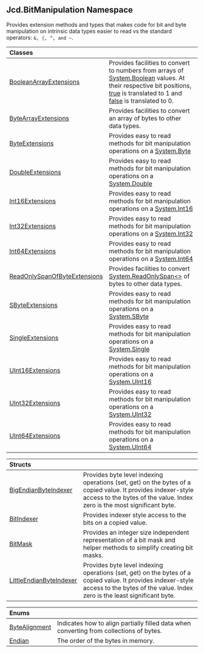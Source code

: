 ## Jcd.BitManipulation Namespace

Provides extension methods and types that makes code for bit and byte manipulation
on intrinsic data types easier to read vs the standard operators: `&, |, ^, and ~`.

| Classes                                                                                                                                |                                                                                                                                                                                                                                                                                                                                                                                                                                                                                                                                                                                                                        |
|:---------------------------------------------------------------------------------------------------------------------------------------|:-----------------------------------------------------------------------------------------------------------------------------------------------------------------------------------------------------------------------------------------------------------------------------------------------------------------------------------------------------------------------------------------------------------------------------------------------------------------------------------------------------------------------------------------------------------------------------------------------------------------------|
| [BooleanArrayExtensions](Jcd.BitManipulation.BooleanArrayExtensions.md 'Jcd.BitManipulation.BooleanArrayExtensions')                   | Provides facilities to convert to numbers from arrays of [System.Boolean](https://docs.microsoft.com/en-us/dotnet/api/System.Boolean 'System.Boolean') values. At their respective bit positions, [true](https://docs.microsoft.com/en-us/dotnet/csharp/language-reference/builtin-types/bool 'https://docs.microsoft.com/en-us/dotnet/csharp/language-reference/builtin-types/bool')  is translated to 1 and [false](https://docs.microsoft.com/en-us/dotnet/csharp/language-reference/builtin-types/bool 'https://docs.microsoft.com/en-us/dotnet/csharp/language-reference/builtin-types/bool') is translated to 0. |
| [ByteArrayExtensions](Jcd.BitManipulation.ByteArrayExtensions.md 'Jcd.BitManipulation.ByteArrayExtensions')                            | Provides facilities to convert an array of bytes to other data types.                                                                                                                                                                                                                                                                                                                                                                                                                                                                                                                                                  |
| [ByteExtensions](Jcd.BitManipulation.ByteExtensions.md 'Jcd.BitManipulation.ByteExtensions')                                           | Provides easy to read methods for bit manipulation operations on a [System.Byte](https://docs.microsoft.com/en-us/dotnet/api/System.Byte 'System.Byte')                                                                                                                                                                                                                                                                                                                                                                                                                                                                |
| [DoubleExtensions](Jcd.BitManipulation.DoubleExtensions.md 'Jcd.BitManipulation.DoubleExtensions')                                     | Provides easy to read methods for bit manipulation operations on a [System.Double](https://docs.microsoft.com/en-us/dotnet/api/System.Double 'System.Double')                                                                                                                                                                                                                                                                                                                                                                                                                                                          |
| [Int16Extensions](Jcd.BitManipulation.Int16Extensions.md 'Jcd.BitManipulation.Int16Extensions')                                        | Provides easy to read methods for bit manipulation operations on a [System.Int16](https://docs.microsoft.com/en-us/dotnet/api/System.Int16 'System.Int16')                                                                                                                                                                                                                                                                                                                                                                                                                                                             |
| [Int32Extensions](Jcd.BitManipulation.Int32Extensions.md 'Jcd.BitManipulation.Int32Extensions')                                        | Provides easy to read methods for bit manipulation operations on a [System.Int32](https://docs.microsoft.com/en-us/dotnet/api/System.Int32 'System.Int32')                                                                                                                                                                                                                                                                                                                                                                                                                                                             |
| [Int64Extensions](Jcd.BitManipulation.Int64Extensions.md 'Jcd.BitManipulation.Int64Extensions')                                        | Provides easy to read methods for bit manipulation operations on a [System.Int64](https://docs.microsoft.com/en-us/dotnet/api/System.Int64 'System.Int64')                                                                                                                                                                                                                                                                                                                                                                                                                                                             |
| [ReadOnlySpanOfByteExtensions](Jcd.BitManipulation.ReadOnlySpanOfByteExtensions.md 'Jcd.BitManipulation.ReadOnlySpanOfByteExtensions') | Provides facilities to convert [System.ReadOnlySpan&lt;&gt;](https://docs.microsoft.com/en-us/dotnet/api/System.ReadOnlySpan-1 'System.ReadOnlySpan`1') of bytes to other data types.                                                                                                                                                                                                                                                                                                                                                                                                                                  |
| [SByteExtensions](Jcd.BitManipulation.SByteExtensions.md 'Jcd.BitManipulation.SByteExtensions')                                        | Provides easy to read methods for bit manipulation operations on a [System.SByte](https://docs.microsoft.com/en-us/dotnet/api/System.SByte 'System.SByte')                                                                                                                                                                                                                                                                                                                                                                                                                                                             |
| [SingleExtensions](Jcd.BitManipulation.SingleExtensions.md 'Jcd.BitManipulation.SingleExtensions')                                     | Provides easy to read methods for bit manipulation operations on a [System.Single](https://docs.microsoft.com/en-us/dotnet/api/System.Single 'System.Single')                                                                                                                                                                                                                                                                                                                                                                                                                                                          |
| [UInt16Extensions](Jcd.BitManipulation.UInt16Extensions.md 'Jcd.BitManipulation.UInt16Extensions')                                     | Provides easy to read methods for bit manipulation operations on a [System.UInt16](https://docs.microsoft.com/en-us/dotnet/api/System.UInt16 'System.UInt16')                                                                                                                                                                                                                                                                                                                                                                                                                                                          |
| [UInt32Extensions](Jcd.BitManipulation.UInt32Extensions.md 'Jcd.BitManipulation.UInt32Extensions')                                     | Provides easy to read methods for bit manipulation operations on a [System.UInt32](https://docs.microsoft.com/en-us/dotnet/api/System.UInt32 'System.UInt32')                                                                                                                                                                                                                                                                                                                                                                                                                                                          |
| [UInt64Extensions](Jcd.BitManipulation.UInt64Extensions.md 'Jcd.BitManipulation.UInt64Extensions')                                     | Provides easy to read methods for bit manipulation operations on a [System.UInt64](https://docs.microsoft.com/en-us/dotnet/api/System.UInt64 'System.UInt64')                                                                                                                                                                                                                                                                                                                                                                                                                                                          |

| Structs                                                                                                                 |                                                                                                                                                                                          |
|:------------------------------------------------------------------------------------------------------------------------|:-----------------------------------------------------------------------------------------------------------------------------------------------------------------------------------------|
| [BigEndianByteIndexer](Jcd.BitManipulation.BigEndianByteIndexer.md 'Jcd.BitManipulation.BigEndianByteIndexer')          | Provides byte level indexing operations (set, get) on the bytes of a copied value. It provides indexer-style access to the bytes of the value. Index zero is the most significant byte.  |
| [BitIndexer](Jcd.BitManipulation.BitIndexer.md 'Jcd.BitManipulation.BitIndexer')                                        | Provides indexer style access to the bits on a copied value.                                                                                                                             |
| [BitMask](Jcd.BitManipulation.BitMask.md 'Jcd.BitManipulation.BitMask')                                                 | Provides an integer size independent representation of a bit mask and helper methods to simplify creating bit masks.                                                                     |
| [LittleEndianByteIndexer](Jcd.BitManipulation.LittleEndianByteIndexer.md 'Jcd.BitManipulation.LittleEndianByteIndexer') | Provides byte level indexing operations (set, get) on the bytes of a copied value. It provides indexer-style access to the bytes of the value. Index zero is the least significant byte. |

| Enums                                                                                     |                                                                                         |
|:------------------------------------------------------------------------------------------|:----------------------------------------------------------------------------------------|
| [ByteAlignment](Jcd.BitManipulation.ByteAlignment.md 'Jcd.BitManipulation.ByteAlignment') | Indicates how to align partially filled data when converting from collections of bytes. |
| [Endian](Jcd.BitManipulation.Endian.md 'Jcd.BitManipulation.Endian')                      | The order of the bytes in memory.                                                       |
